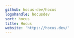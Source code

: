 ```yaml
---
github: hocus-dev/hocus
logohandle: hocusdev
sort: hocus
title: Hocus
website: 'https://hocus.dev/'
---
```

